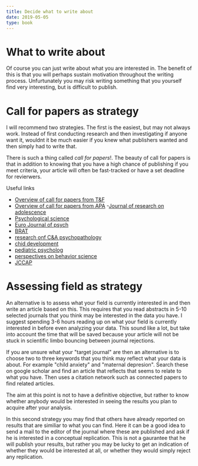 ```yaml
---
title: Decide what to write about
date: 2019-05-05
type: book
---
```


# What to write about
Of course you can just write about what you are interested in. The benefit of this is that you will perhaps sustain motivation throughout the writing process. Unfurtunately you may risk writing something that you yourself find very interesting, but is difficult to publish.

# Call for papers as strategy
I will recommend two strategies. The first is the easiest, but may not always work. Instead of first conducting research and then investigating if anyone want it, wouldnt it be much easier if you knew what publishers wanted and then simply had to write that.

There is such a thing called *call for papers*!. The beauty of call for papers is that in addition to knowing that you have a high chance of publishing if you meet criteria, your article will often be fast-tracked or have a set deadline for revierwers.

Useful links

- [Overview of call for papers from T&F](https://authorservices.taylorandfrancis.com/call-for-papers/)
- [Overview of call for papers from APA](https://www.apa.org/pubs/journals/resources/calls-for-papers)
-[Journal of research on adolescence](https://onlinelibrary.wiley.com/journal/15327795)
- [Psychological science](https://www.psychologicalscience.org/publications/perspectives/theory-call-for-proposals)
- [Euro Journal of psych](https://onlinelibrary.wiley.com/page/journal/10990992/homepage/customcopy.htm )
- [BRAT](https://www.journals.elsevier.com/behaviour-research-and-therapy/call-for-papers)
- [research onf C&A psychopathology](https://www.springer.com/journal/10802/updates)
- [chid development](https://srcd.onlinelibrary.wiley.com/hub/journal/14678624/special_issues_and_sections.htm)
- [pediatric psycholog](https://academic.oup.com/jpepsy/pages/call-for-submissions)
- [perspectives on behavior science](https://www.springer.com/journal/40614/updates)
- [JCCAP](https://www.journals.elsevier.com/journal-of-the-american-academy-of-child-and-adolescent-psychiatry/call-for-papers)

# Assessing field as strategy
An alternative is to assess what your field is currently interested in and then write an article based on this. This requires that you read abstracts in 5-10 selected journals that you think may be interested in the data you have. I suggest spending 3-6 hours reading up on what your field is currently interested in before even analyzing your data. This sound like a lot, but take into account the time that will be saved because your article will not be stuck in scientific limbo bouncing between journal rejections.

If you are unsure what your "target journal" are then an alternative is to choose two to three keywords that you think may reflect what your data is about. For example "child anxiety" and "maternal depresion". Search these on google scholar and find an article that reflects that seems to relate to what you have. Then uses a citation network such as connected papers to find related articles.

The aim at this point is not to have a definitive objective, but rather to know whether anybody would be interested in seeing the results you plan to acquire after your analysis.

In this second strategy you may find that others have already reported on results that are similiar to what you can find. Here it can be a good idea to send a mail to the editor of the journal where these are published and ask if he is interested in a conceptual replication. This is not a gaurantee that he will publish your results, but rather you may be lucky to get an indication of whether they would be interested at all, or whether they would simply reject any replication.


